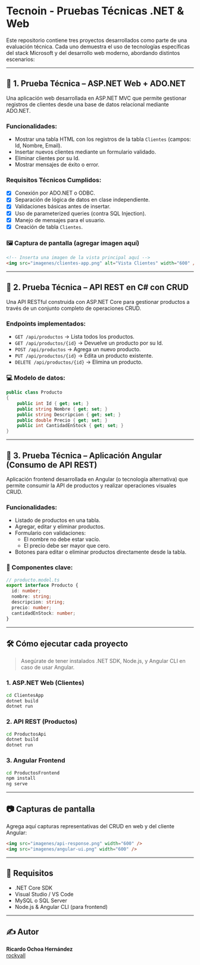
# Tecnoin - Pruebas Técnicas .NET & Web

Este repositorio contiene tres proyectos desarrollados como parte de una evaluación técnica. Cada uno demuestra el uso de tecnologías específicas del stack Microsoft y del desarrollo web moderno, abordando distintos escenarios:

---

## 📌 1. Prueba Técnica – ASP.NET Web + ADO.NET

Una aplicación web desarrollada en ASP.NET MVC que permite gestionar registros de clientes desde una base de datos relacional mediante ADO.NET.

### Funcionalidades:
- Mostrar una tabla HTML con los registros de la tabla `Clientes` (campos: Id, Nombre, Email).
- Insertar nuevos clientes mediante un formulario validado.
- Eliminar clientes por su Id.
- Mostrar mensajes de éxito o error.

### Requisitos Técnicos Cumplidos:
- [x] Conexión por ADO.NET o ODBC.
- [x] Separación de lógica de datos en clase independiente.
- [x] Validaciones básicas antes de insertar.
- [x] Uso de parameterized queries (contra SQL Injection).
- [x] Manejo de mensajes para el usuario.
- [x] Creación de tabla `Clientes`.

### 🖼️ Captura de pantalla (agregar imagen aquí)
```html
<!-- Inserta una imagen de la vista principal aquí -->
<img src="imagenes/clientes-app.png" alt="Vista Clientes" width="600" />
```

---

## 📌 2. Prueba Técnica – API REST en C# con CRUD

Una API RESTful construida con ASP.NET Core para gestionar productos a través de un conjunto completo de operaciones CRUD.

### Endpoints implementados:
- `GET /api/productos` → Lista todos los productos.
- `GET /api/productos/{id}` → Devuelve un producto por su Id.
- `POST /api/productos` → Agrega un nuevo producto.
- `PUT /api/productos/{id}` → Edita un producto existente.
- `DELETE /api/productos/{id}` → Elimina un producto.

### 💻 Modelo de datos:
```csharp
public class Producto
{
    public int Id { get; set; }
    public string Nombre { get; set; }
    public string Descripcion { get; set; }
    public double Precio { get; set; }
    public int CantidadEnStock { get; set; }
}
```

---

## 📌 3. Prueba Técnica – Aplicación Angular (Consumo de API REST)

Aplicación frontend desarrollada en Angular (o tecnología alternativa) que permite consumir la API de productos y realizar operaciones visuales CRUD.

### Funcionalidades:
- Listado de productos en una tabla.
- Agregar, editar y eliminar productos.
- Formulario con validaciones:
  - El nombre no debe estar vacío.
  - El precio debe ser mayor que cero.
- Botones para editar o eliminar productos directamente desde la tabla.

### 🧩 Componentes clave:
```ts
// producto.model.ts
export interface Producto {
  id: number;
  nombre: string;
  descripcion: string;
  precio: number;
  cantidadEnStock: number;
}
```

---

## 🛠️ Cómo ejecutar cada proyecto

> Asegúrate de tener instalados .NET SDK, Node.js, y Angular CLI en caso de usar Angular.

### 1. ASP.NET Web (Clientes)
```bash
cd ClientesApp
dotnet build
dotnet run
```

### 2. API REST (Productos)
```bash
cd ProductosApi
dotnet build
dotnet run
```

### 3. Angular Frontend
```bash
cd ProductosFrontend
npm install
ng serve
```

---

## 📷 Capturas de pantalla
Agrega aquí capturas representativas del CRUD en web y del cliente Angular:

```html
<img src="imagenes/api-response.png" width="600" />
<img src="imagenes/angular-ui.png" width="600" />
```

---

## 🔗 Requisitos
- .NET Core SDK
- Visual Studio / VS Code
- MySQL o SQL Server
- Node.js & Angular CLI (para frontend)

---

## ✍ Autor

**Ricardo Ochoa Hernández**  
[rockyall](https://github.com/rockyall)
